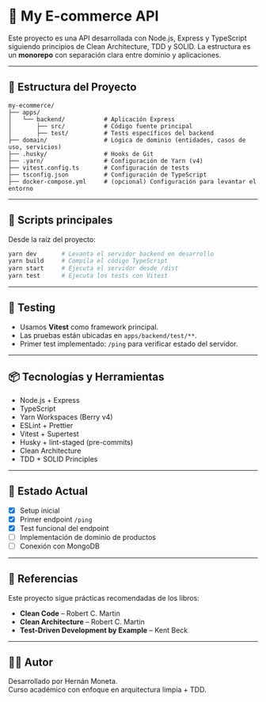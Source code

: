 # 🛒 My E-commerce API

Este proyecto es una API desarrollada con Node.js, Express y TypeScript siguiendo principios de Clean Architecture, TDD y SOLID. La estructura es un **monorepo** con separación clara entre dominio y aplicaciones.

---

## 🧱 Estructura del Proyecto

```
my-ecommerce/
├── apps/
│   └── backend/           # Aplicación Express
│       ├── src/           # Código fuente principal
│       ├── test/          # Tests específicos del backend
├── domain/                # Lógica de dominio (entidades, casos de uso, servicios)
├── .husky/                # Hooks de Git
├── .yarn/                 # Configuración de Yarn (v4)
├── vitest.config.ts       # Configuración de tests
├── tsconfig.json          # Configuración de TypeScript
├── docker-compose.yml     # (opcional) Configuración para levantar el entorno
```

---

## 🚀 Scripts principales

Desde la raíz del proyecto:

```bash
yarn dev       # Levanta el servidor backend en desarrollo
yarn build     # Compila el código TypeScript
yarn start     # Ejecuta el servidor desde /dist
yarn test      # Ejecuta los tests con Vitest
```

---

## 🧪 Testing

- Usamos **Vitest** como framework principal.
- Las pruebas están ubicadas en `apps/backend/test/**`.
- Primer test implementado: `/ping` para verificar estado del servidor.

---

## 📦 Tecnologías y Herramientas

- Node.js + Express
- TypeScript
- Yarn Workspaces (Berry v4)
- ESLint + Prettier
- Vitest + Supertest
- Husky + lint-staged (pre-commits)
- Clean Architecture
- TDD + SOLID Principles

---

## 📌 Estado Actual

- [x] Setup inicial
- [x] Primer endpoint `/ping`
- [x] Test funcional del endpoint
- [ ] Implementación de dominio de productos
- [ ] Conexión con MongoDB

---

## 🧠 Referencias

Este proyecto sigue prácticas recomendadas de los libros:

- **Clean Code** – Robert C. Martin
- **Clean Architecture** – Robert C. Martin
- **Test-Driven Development by Example** – Kent Beck

---

## 🧑‍💻 Autor

Desarrollado por Hernán Moneta.  
Curso académico con enfoque en arquitectura limpia + TDD.
